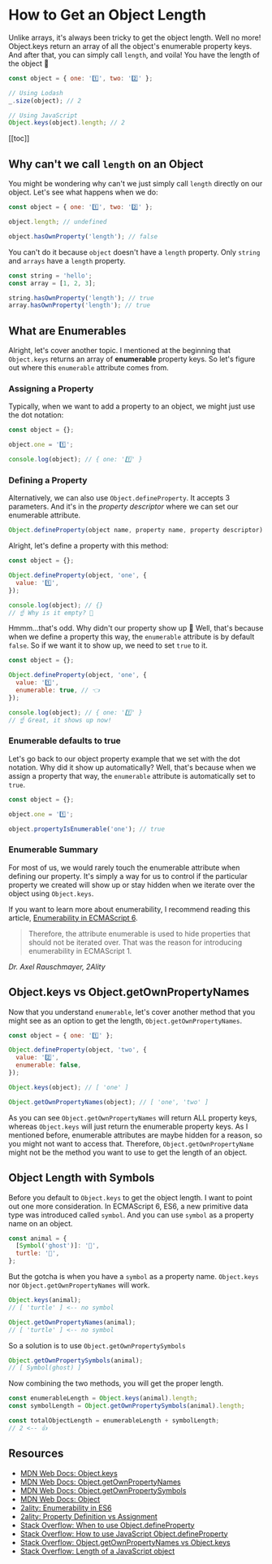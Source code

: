 # How to Get an Object Length

Unlike arrays, it's always been tricky to get the object length. Well no more!
Object.keys return an array of all the object's enumerable property keys. And after that, you can simply call `length`, and voila! You have the length of the object 🎉

```javascript
const object = { one: '1️⃣', two: '2️⃣' };

// Using Lodash
_.size(object); // 2

// Using JavaScript
Object.keys(object).length; // 2
```

[[toc]]

## Why can't we call `length` on an Object

You might be wondering why can't we just simply call `length` directly on our object. Let's see what happens when we do:

```javascript
const object = { one: '1️⃣', two: '2️⃣' };

object.length; // undefined

object.hasOwnProperty('length'); // false
```

You can't do it because `object` doesn't have a `length` property. Only `string` and `arrays` have a `length` property.

```javascript
const string = 'hello';
const array = [1, 2, 3];

string.hasOwnProperty('length'); // true
array.hasOwnProperty('length'); // true
```

## What are Enumerables

Alright, let's cover another topic. I mentioned at the beginning that `Object.keys` returns an array of **enumerable** property keys. So let's figure out where this `enumerable` attribute comes from.

### Assigning a Property

Typically, when we want to add a property to an object, we might just use the dot notation:

```javascript
const object = {};

object.one = '1️⃣';

console.log(object); // { one: '1️⃣' }
```

### Defining a Property

Alternatively, we can also use `Object.defineProperty`. It accepts 3 parameters. And it's in the _property descriptor_ where we can set our enumerable attribute.

```javascript
Object.defineProperty(object name, property name, property descriptor)
```

Alright, let's define a property with this method:

```javascript
const object = {};

Object.defineProperty(object, 'one', {
  value: '1️⃣',
});

console.log(object); // {}
// ☝️ Why is it empty? 🤔
```

Hmmm...that's odd. Why didn't our property show up 🤔 Well, that's because when we define a property this way, the `enumerable` attribute is by default `false`. So if we want it to show up, we need to set `true` to it.

```javascript
const object = {};

Object.defineProperty(object, 'one', {
  value: '1️⃣',
  enumerable: true, // 👈
});

console.log(object); // { one: '1️⃣' }
// ☝️ Great, it shows up now!
```

### Enumerable defaults to true

Let's go back to our object property example that we set with the dot notation. Why did it show up automatically? Well, that's because when we assign a property that way, the `enumerable` attribute is automatically set to `true`.

```javascript
const object = {};

object.one = '1️⃣';

object.propertyIsEnumerable('one'); // true
```

### Enumerable Summary

For most of us, we would rarely touch the enumerable attribute when defining our property. It's simply a way for us to control if the particular property we created will show up or stay hidden when we iterate over the object using `Object.keys`.

If you want to learn more about enumerability, I recommend reading this article, [Enumerability in ECMAScript 6](http://2ality.com/2015/10/enumerability-es6.html).

> Therefore, the attribute enumerable is used to hide properties that should not be iterated over. That was the reason for introducing enumerability in ECMAScript 1.

_Dr. Axel Rauschmayer, 2Ality_

## Object.keys vs Object.getOwnPropertyNames

Now that you understand `enumerable`, let's cover another method that you might see as an option to get the length, `Object.getOwnPropertyNames`.

```javascript
const object = { one: '1️⃣' };

Object.defineProperty(object, 'two', {
  value: '2️⃣',
  enumerable: false,
});

Object.keys(object); // [ 'one' ]

Object.getOwnPropertyNames(object); // [ 'one', 'two' ]
```

As you can see `Object.getOwnPropertyNames` will return ALL property keys, whereas `Object.keys` will just return the enumerable property keys. As I mentioned before, enumerable attributes are maybe hidden for a reason, so you might not want to access that. Therefore, `Object.getOwnPropertyName` might not be the method you want to use to get the length of an object.

## Object Length with Symbols

Before you default to `Object.keys` to get the object length. I want to point out one more consideration. In ECMAScript 6, ES6, a new primitive data type was introduced called `symbol`. And you can use `symbol` as a property name on an object.

```javascript
const animal = {
  [Symbol('ghost')]: '👻',
  turtle: '🐢',
};
```

But the gotcha is when you have a `symbol` as a property name. `Object.keys` nor `Object.getOwnPropertyNames` will work.

```javascript
Object.keys(animal);
// [ 'turtle' ] <-- no symbol

Object.getOwnPropertyNames(animal);
// [ 'turtle' ] <-- no symbol
```

So a solution is to use `Object.getOwnPropertySymbols`

```javascript
Object.getOwnPropertySymbols(animal);
// [ Symbol(ghost) ]
```

Now combining the two methods, you will get the proper length.

```javascript
const enumerableLength = Object.keys(animal).length;
const symbolLength = Object.getOwnPropertySymbols(animal).length;

const totalObjectLength = enumerableLength + symbolLength;
// 2 <-- 👍
```

## Resources

- [MDN Web Docs: Object.keys](https://developer.mozilla.org/en-US/docs/Web/JavaScript/Reference/Global_Objects/Object/keys)
- [MDN Web Docs: Object.getOwnPropertyNames](https://developer.mozilla.org/en-US/docs/Web/JavaScript/Reference/Global_Objects/Object/getOwnPropertyNames)
- [MDN Web Docs: Object.getOwnPropertySymbols](https://developer.mozilla.org/en-US/docs/Web/JavaScript/Reference/Global_Objects/Object/getOwnPropertySymbols)
- [MDN Web Docs: Object](https://developer.mozilla.org/en-US/docs/Web/JavaScript/Reference/Global_Objects/Object)
- [2ality: Enumerability in ES6](http://2ality.com/2015/10/enumerability-es6.html)
- [2ality: Property Definition vs Assignment](http://2ality.com/2012/08/property-definition-assignment.html)
- [Stack Overflow: When to use Object.defineProperty](https://stackoverflow.com/questions/10105824/when-do-you-use-object-defineproperty)
- [Stack Overflow: How to use JavaScript Object.defineProperty](https://stackoverflow.com/questions/18524652/how-to-use-javascript-object-defineproperty)
- [Stack Overflow: Object.getOwnPropertyNames vs Object.keys](https://stackoverflow.com/questions/22658488/object-getownpropertynames-vs-object-keys)
- [Stack Overflow: Length of a JavaScript object](https://stackoverflow.com/questions/5223/length-of-a-javascript-object)
